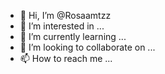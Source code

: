 - 👋 Hi, I’m @Rosaamtzz
- 👀 I’m interested in ...
- 🌱 I’m currently learning ...
- 💞️ I’m looking to collaborate on ...
- 📫 How to reach me ...

<!---
Rosaamtzz/Rosaamtzz is a ✨ special ✨ repository because its `README.md` (this file) appears on your GitHub profile.
You can click the Preview link to take a look at your changes.
--->
